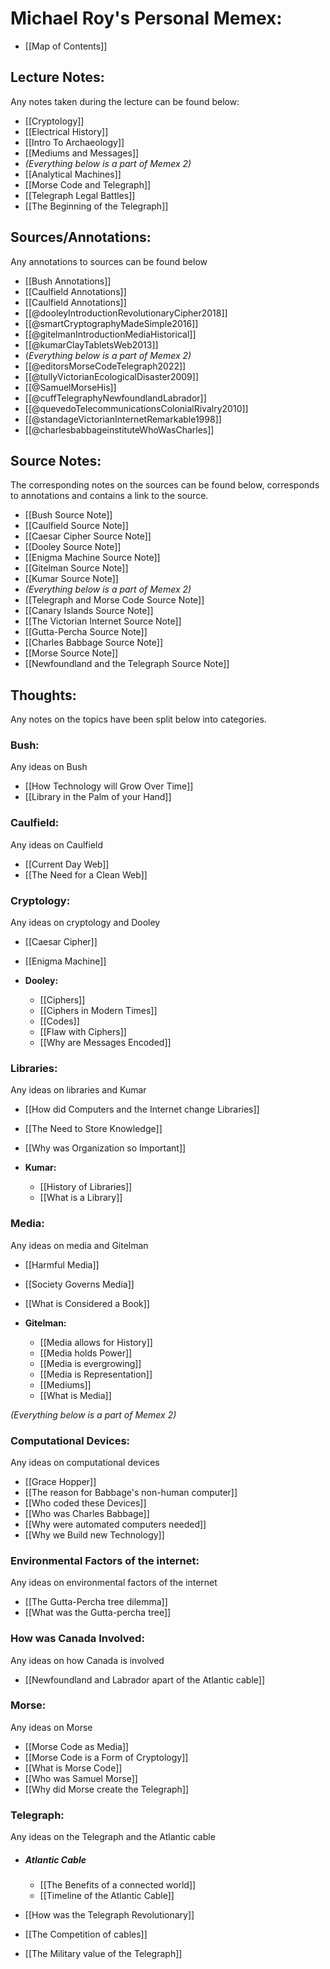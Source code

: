 # Michael Roy's Personal Memex:

- [[Map of Contents]]

## Lecture Notes:
Any notes taken during the lecture can be found below:
- [[Cryptology]]
- [[Electrical History]]
- [[Intro To Archaeology]]
- [[Mediums and Messages]]
- *(Everything below is a part of Memex 2)*
- [[Analytical Machines]]
- [[Morse Code and Telegraph]]
- [[Telegraph Legal Battles]]
- [[The Beginning of the Telegraph]]

## Sources/Annotations:
Any annotations to sources can be found below
- [[Bush Annotations]]
- [[Caulfield Annotations]]
- [[Caulfield Annotations]]
- [[@dooleyIntroductionRevolutionaryCipher2018]]
- [[@smartCryptographyMadeSimple2016]]
- [[@gitelmanIntroductionMediaHistorical]]
- [[@kumarClayTabletsWeb2013]]
- (*Everything below is a part of Memex 2)*
- [[@editorsMorseCodeTelegraph2022]]
- [[@tullyVictorianEcologicalDisaster2009]]
- [[@SamuelMorseHis]]
- [[@cuffTelegraphyNewfoundlandLabrador]]
- [[@quevedoTelecommunicationsColonialRivalry2010]]
- [[@standageVictorianInternetRemarkable1998]]
- [[@charlesbabbageinstituteWhoWasCharles]]

## Source Notes:
The corresponding notes on the sources can be found below, corresponds to annotations and contains a link to the source.
- [[Bush Source Note]]
- [[Caulfield Source Note]]
- [[Caesar Cipher Source Note]]
- [[Dooley Source Note]]
- [[Enigma Machine Source Note]]
- [[Gitelman Source Note]]
- [[Kumar Source Note]]
- *(Everything below is a part of Memex 2)*
- [[Telegraph and Morse Code Source Note]]
- [[Canary Islands Source Note]]
- [[The Victorian Internet Source Note]]
- [[Gutta-Percha Source Note]]
- [[Charles Babbage Source Note]]
- [[Morse Source Note]]
- [[Newfoundland and the Telegraph Source Note]]

## Thoughts:

Any notes on the topics have been split below into categories.

### Bush:
Any ideas on Bush
- [[How Technology will Grow Over Time]]
- [[Library in the Palm of your Hand]]

### Caulfield:
Any ideas on Caulfield
- [[Current Day Web]]
- [[The Need for a Clean Web]]

### Cryptology:
Any ideas on cryptology and Dooley
- [[Caesar Cipher]]
- [[Enigma Machine]]

- **Dooley:**
	- [[Ciphers]]
	- [[Ciphers in Modern Times]]
	- [[Codes]]
	- [[Flaw with Ciphers]]
	- [[Why are Messages Encoded]]

### Libraries:
Any ideas on libraries and Kumar
- [[How did Computers and the Internet change Libraries]]
- [[The Need to Store Knowledge]]
- [[Why was Organization so Important]]

- **Kumar:**
	- [[History of Libraries]]
	- [[What is a Library]]

### Media:
Any ideas on media and Gitelman
- [[Harmful Media]]
- [[Society Governs Media]]
- [[What is Considered a Book]]

- **Gitelman:**
	- [[Media allows for History]]
	- [[Media holds Power]]
	- [[Media is evergrowing]]
	- [[Media is Representation]]
	- [[Mediums]]
	- [[What is Media]]

*(Everything below is a part of Memex 2)*
### Computational Devices:
Any ideas on computational devices
- [[Grace Hopper]]
- [[The reason for Babbage's non-human computer]]
- [[Who coded these Devices]]
- [[Who was Charles Babbage]]
- [[Why were automated computers needed]]
- [[Why we Build new Technology]]

### Environmental Factors of the internet:
Any ideas on environmental factors of the internet
- [[The Gutta-Percha tree dilemma]]
- [[What was the Gutta-percha tree]]

### How was Canada Involved:
Any ideas on how Canada is involved
- [[Newfoundland and Labrador apart of the Atlantic cable]]

### Morse:
Any ideas on Morse
- [[Morse Code as Media]]
- [[Morse Code is a Form of Cryptology]]
- [[What is Morse Code]]
- [[Who was Samuel Morse]]
- [[Why did Morse create the Telegraph]]

### Telegraph:
Any ideas on the Telegraph and the Atlantic cable

- ##### Atlantic Cable
	- [[The Benefits of a connected world]]
	- [[Timeline of the Atlantic Cable]]

- [[How was the Telegraph Revolutionary]]
- [[The Competition of cables]]
- [[The Military value of the Telegraph]]